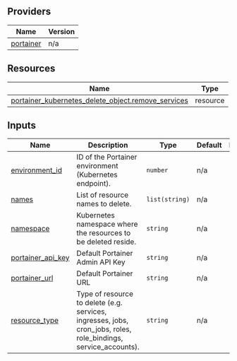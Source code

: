 <!-- BEGIN_TF_DOCS -->


## Providers

| Name | Version |
|------|---------|
| <a name="provider_portainer"></a> [portainer](#provider\_portainer) | n/a |

## Resources

| Name | Type |
|------|------|
| [portainer_kubernetes_delete_object.remove_services](https://registry.terraform.io/providers/portainer/portainer/latest/docs/resources/kubernetes_delete_object) | resource |

## Inputs

| Name | Description | Type | Default | Required |
|------|-------------|------|---------|:--------:|
| <a name="input_environment_id"></a> [environment\_id](#input\_environment\_id) | ID of the Portainer environment (Kubernetes endpoint). | `number` | n/a | yes |
| <a name="input_names"></a> [names](#input\_names) | List of resource names to delete. | `list(string)` | n/a | yes |
| <a name="input_namespace"></a> [namespace](#input\_namespace) | Kubernetes namespace where the resources to be deleted reside. | `string` | n/a | yes |
| <a name="input_portainer_api_key"></a> [portainer\_api\_key](#input\_portainer\_api\_key) | Default Portainer Admin API Key | `string` | n/a | yes |
| <a name="input_portainer_url"></a> [portainer\_url](#input\_portainer\_url) | Default Portainer URL | `string` | n/a | yes |
| <a name="input_resource_type"></a> [resource\_type](#input\_resource\_type) | Type of resource to delete (e.g. services, ingresses, jobs, cron\_jobs, roles, role\_bindings, service\_accounts). | `string` | n/a | yes |
<!-- END_TF_DOCS -->
